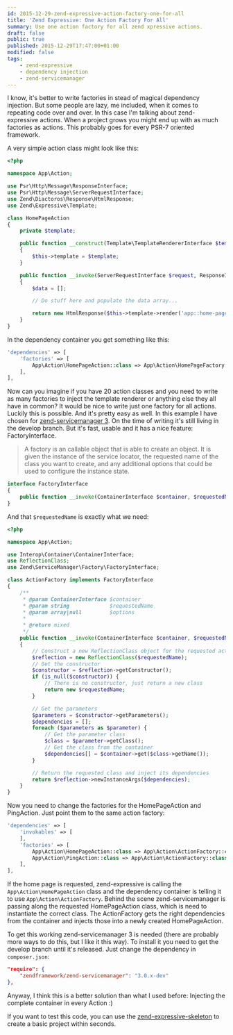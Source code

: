 ```yaml
---
id: 2015-12-29-zend-expressive-action-factory-one-for-all
title: 'Zend Expressive: One Action Factory For All'
summary: Use one action factory for all zend xpressive actions.
draft: false
public: true
published: 2015-12-29T17:47:00+01:00
modified: false
tags:
    - zend-expressive
    - dependency injection
    - zend-servicemanager
---
```


I know, it's better to write factories in stead of magical dependency injection. But some people are lazy, me included,
when it comes to repeating code over and over. In this case I'm talking about zend-expressive actions. When a project
grows you might end up with as much factories as actions. This probably goes for every PSR-7 oriented framework.

A very simple action class might look like this:

```php
<?php

namespace App\Action;

use Psr\Http\Message\ResponseInterface;
use Psr\Http\Message\ServerRequestInterface;
use Zend\Diactoros\Response\HtmlResponse;
use Zend\Expressive\Template;

class HomePageAction
{
    private $template;

    public function __construct(Template\TemplateRendererInterface $template = null)
    {
        $this->template = $template;
    }

    public function __invoke(ServerRequestInterface $request, ResponseInterface $response, callable $next = null)
    {
        $data = [];

        // Do stuff here and populate the data array...

        return new HtmlResponse($this->template->render('app::home-page', $data));
    }
}
```

In the dependency container you get something like this:

```php
'dependencies' => [
    'factories' => [
        App\Action\HomePageAction::class => App\Action\HomePageFactory::class,
    ],
],
```

Now can you imagine if you have 20 action classes and you need to write as many factories to inject the template
renderer or anything else they all have in common? It would be nice to write just one factory for all actions. Luckily
this is possible. And it's pretty easy as well. In this example I have chosen for
[zend-servicemanager 3](https://github.com/zendframework/zend-servicemanager/tree/develop). On the time of writing it's
still living in the develop branch. But it's fast, usable and it has a nice feature: FactoryInterface.

> A factory is an callable object that is able to create an object. It is given the instance of the service locator,
the requested name of the class you want to create, and any additional options that could be used to configure the
instance state.

```php
interface FactoryInterface
{
    public function __invoke(ContainerInterface $container, $requestedName, array $options = null);
}
```

And that ``$requestedName`` is exactly what we need:

```php
<?php

namespace App\Action;

use Interop\Container\ContainerInterface;
use ReflectionClass;
use Zend\ServiceManager\Factory\FactoryInterface;

class ActionFactory implements FactoryInterface
{
    /**
     * @param ContainerInterface $container
     * @param string             $requestedName
     * @param array|null         $options
     *
     * @return mixed
     */
    public function __invoke(ContainerInterface $container, $requestedName, array $options = null)
    {
        // Construct a new ReflectionClass object for the requested action
        $reflection = new ReflectionClass($requestedName);
        // Get the constructor
        $constructor = $reflection->getConstructor();
        if (is_null($constructor)) {
            // There is no constructor, just return a new class
            return new $requestedName;
        }

        // Get the parameters
        $parameters = $constructor->getParameters();
        $dependencies = [];
        foreach ($parameters as $parameter) {
            // Get the parameter class
            $class = $parameter->getClass();
            // Get the class from the container
            $dependencies[] = $container->get($class->getName());
        }

        // Return the requested class and inject its dependencies
        return $reflection->newInstanceArgs($dependencies);
    }
}
```

Now you need to change the factories for the HomePageAction and PingAction. Just point them to the same action factory:

```php
'dependencies' => [
    'invokables' => [
    ],
    'factories' => [
        App\Action\HomePageAction::class => App\Action\ActionFactory::class,
        App\Action\PingAction::class => App\Action\ActionFactory::class,
    ],
],
```

If the home page is requested, zend-expressive is calling the ``App\Action\HomePageAction`` class and the dependency
container is telling it to use ``App\Action\ActionFactory``. Behind the scene zend-servicemanager is passing along the
requested HomePageAction class, which is need to instantiate the correct class. The ActionFactory gets the right
dependencies from the container and injects those into a newly created HomePageAction.

To get this working zend-servicemanager 3 is needed (there are probably more ways to do this, but I like it this way).
To install it you need to get the develop branch until it's released. Just change the dependency in ``composer.json``:

```json
"require": {
    "zendframework/zend-servicemanager": "3.0.x-dev"
},
```

Anyway, I think this is a better solution than what I used before: Injecting the complete container in every Action :)

If you want to test this code, you can use the [zend-expressive-skeleton](https://github.com/zendframework/zend-expressive-skeleton)
to create a basic project within seconds.
